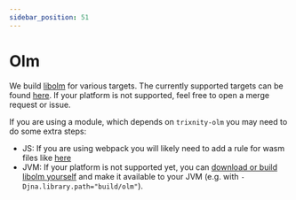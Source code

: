 ```yaml
---
sidebar_position: 51
---
```


# Olm

We build [libolm](https://gitlab.matrix.org/matrix-org/olm) for various targets.
The currently supported targets can be found [here](https://gitlab.com/trixnity/olm-binaries/-/blob/main/build.sh). If
your platform is not supported, feel free to open a merge request or issue.

If you are using a module, which depends on `trixnity-olm` you may need to do some extra steps:

- JS: If you are using webpack you will likely need to add a rule for wasm files like
  [here](https://gitlab.com/trixnity/trixnity/-/blob/main/webpack.config.d/webpack-olm.js)
- JVM: If your platform is not supported yet, you can
  [download or build libolm yourself](https://gitlab.matrix.org/matrix-org/olm)
  and make it available to your JVM (e.g.
  with `-Djna.library.path="build/olm"`).